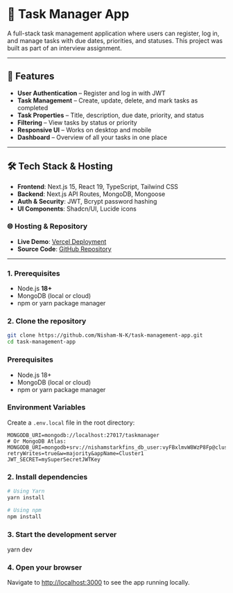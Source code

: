 # 📌 Task Manager App

A full-stack task management application where users can register, log in, and manage tasks with due dates, priorities, and statuses. This project was built as part of an interview assignment.

---

## 🚀 Features

- **User Authentication** – Register and log in with JWT
- **Task Management** – Create, update, delete, and mark tasks as completed
- **Task Properties** – Title, description, due date, priority, and status
- **Filtering** – View tasks by status or priority
- **Responsive UI** – Works on desktop and mobile
- **Dashboard** – Overview of all your tasks in one place

---

## 🛠 Tech Stack & Hosting

- **Frontend**: Next.js 15, React 19, TypeScript, Tailwind CSS
- **Backend**: Next.js API Routes, MongoDB, Mongoose
- **Auth & Security**: JWT, Bcrypt password hashing
- **UI Components**: Shadcn/UI, Lucide icons

### 🌐 Hosting & Repository

- **Live Demo**: [Vercel Deployment](https://task-management-app-t3wu-1j8u5a3vt.vercel.app/)
- **Source Code**: [GitHub Repository](https://github.com/Nisham-N-K/task-management-app)

---

### 1. Prerequisites

- Node.js **18+**
- MongoDB (local or cloud)
- npm or yarn package manager

### 2. Clone the repository

```bash
git clone https://github.com/Nisham-N-K/task-management-app.git
cd task-management-app

```
### Prerequisites  
- Node.js 18+  
- MongoDB (local or cloud)  
- npm or yarn package manager  

### Environment Variables  
Create a `.env.local` file in the root directory:  

```env
MONGODB_URI=mongodb://localhost:27017/taskmanager
# Or MongoDB Atlas:
MONGODB_URI=mongodb+srv://nishamstarkfins_db_user:vyFBxlmvW8WzP8Fp@cluster1.nrjfvc5.mongodb.net/trsk_management_app?retryWrites=true&w=majority&appName=Cluster1
JWT_SECRET=mySuperSecretJWTKey

```

### 2. Install dependencies
```bash
# Using Yarn
yarn install

# Using npm
npm install

```

### 3. Start the development server

yarn dev

### 4. Open your browser
Navigate to [http://localhost:3000](http://localhost:3000) to see the app running locally.
